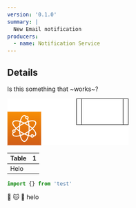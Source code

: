```yaml
---
version: '0.1.0'
summary: |
  New Email notification
producers:
  - name: Notification Service
---
```


## Details

Is this something that ~works~?

![Images](./img.drawio.png)

| Table | 1 |
|-------|---|
| Helo  |   |

```ts
import {} from 'test'
```

:dog: :cat: :rocket: helo
